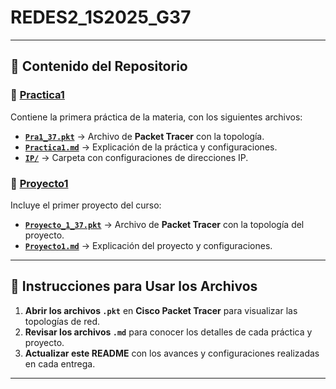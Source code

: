 # REDES2_1S2025_G37



---

## 📝 **Contenido del Repositorio**

### 🔹 [Practica1](Practica1/)
Contiene la primera práctica de la materia, con los siguientes archivos:
- **[`Pra1_37.pkt`](Practica1/Pra1_37.pkt)** → Archivo de **Packet Tracer** con la topología.
- **[`Practica1.md`](Practica1/Practica1.md)** → Explicación de la práctica y configuraciones.
- **[`IP/`](Practica1/IP/)** → Carpeta con configuraciones de direcciones IP.

### 🔹 [Proyecto1](Proyecto1/)
Incluye el primer proyecto del curso:
- **[`Proyecto_1_37.pkt`](Proyecto1/Proyecto_1_37.pkt)** → Archivo de **Packet Tracer** con la topología del proyecto.
- **[`Proyecto1.md`](Proyecto1/docs/Proyecto1.md)** → Explicación del proyecto y configuraciones.

---

## 🚀 **Instrucciones para Usar los Archivos**
1. **Abrir los archivos `.pkt`** en **Cisco Packet Tracer** para visualizar las topologías de red.
2. **Revisar los archivos `.md`** para conocer los detalles de cada práctica y proyecto.
3. **Actualizar este README** con los avances y configuraciones realizadas en cada entrega.

---
